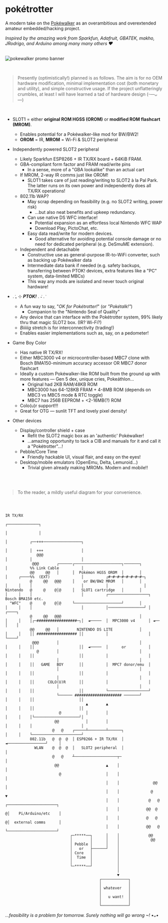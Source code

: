 # pokétrotter
A modern take on the [Pokéwalker](https://bulbapedia.bulbagarden.net/wiki/Pok%C3%A9walker) as an overambitious and overextended amateur embedded/hacking project.

_Inspired by the amazing work from Sparkfun, Adafruit, GBATEK, makho, JRodrigo, and Arduino among many many others ♥_<br><br>

![pokewalker promo banner](https://github.com/user-attachments/assets/9ca4a41e-3c97-4b78-a153-1fbf118176b6)

<br>

> Presently (optimistically!) planned is as follows. The aim is for no OEM hardware modification, minimal implementation cost (both monetary and utility), and simple constructive usage. If the project unflatteringly crumbles, at least I will have learned a tad of hardware design (ᵕ—ᴗ—)

<br>

- SLOT1 = either **original ROM HGSS (OROM)** or **modified ROM flashcart (MROM)**.
  - Enables potential for a Pokéwalker-like mod for BW/BW2!
  - **OROM** = IR, **MROM** = Wi-Fi & SLOT2 peripheral

- Independently powered SLOT2 peripheral
  - Likely Sparkfun ESP8266 + IR TX/RX board + 64KiB FRAM.
  - GBA-compliant form factor and FRAM read/write pins
    - In a sense, more of a "GBA lookalike" than an actual cart
  - If MROM, 2-way IR comms just like OROM!
    - SLOT1 takes care of just reading/writing to SLOT2 à la Pal Park. The latter runs on its own power and independently does all TX/RX operations!
  - 802.11b WAP?
    - May scrap depending on feasibility (e.g. no SLOT2 writing, power risk)
      - ...but also neat benefits and upkeep redundancy.
    - Can use native DS WFC interface!
      - Potential expansion as an effortless local Nintendo WFC WAP
      - Download Play, PictoChat, etc.
    - Easy data read/write for modern devices.
      - Good alternative for avoiding potential console damage or no need for dedicated peripheral (e.g. DeSmuME extension).
  - Independent and detachable
    - Constructive use as general-purpose IR-to-WiFi converter, such as backing up Pokéwalker data
    - Intermediate data bank if needed (e.g. safety backups, transferring between PTOK! devices, extra features like a "PC" system, data-limited MBCs)
    - This way any mods are isolated and never touch original hardware!
   
- . ݁₊ ⊹ _**PTOK!**_ . ݁˖ . ݁
  - A fun way to say, "_OK for Pokétrotter!_" (or _"Pokétalk!"_)
    - Companion to the "Nintendo Seal of Quality"
  - Any device that can interface with the Pokétrotter system, 99% likely thru that magic SLOT2 box. (IR? Wi-Fi?)
  - _Biiiiig_ stretch is for interconnectivity (trading!)
  - Enables easier implementations such as, say, on a pedometer!
 
- Game Boy Color
  - Has native IR TX/RX!
  - Either MBC3000 v4 or microcontroller-based MBC7 clone with Bosch BMA150-minimum accuracy accessor OR MBC7 donor flashcart
  - Ideally a custom Pokéwalker-like ROM built from the ground up with more features — Gen 5 dex, unique cries, Pokeáthlon...
    - Original had 2KB RAM/48KB ROM
    - MBC3000 has 64-128KB FRAM + 4-8MB ROM (depends on MBC3 vs MBC5 mode & RTC toggle)
    - MBC7 has 256B EEPROM + <2-16MB(?) ROM
  - Colo(u)r support!!!
  - Great for OTG — sunlit TFT and lovely pixel density!
 
- Other devices
  - Display/controller shield + case
    - Refit the SLOT2 magic box as an 'authentic' Pokéwalker!
    - ...amazing opportunity to tack a CIB and manuals for it and call it a "Pokétrotter"...!
  - Pebble/Core Time
    - Friendly hackable UI, visual flair, and easy on the eyes!
  - Desktop/mobile emulators (OpenEmu, Delta, Lemuroid...)
    - Trivial given already making MROMs. Modern and mobile!!

<br><br>
> To the reader, a mildly useful diagram for your convenience.
<br>

```
                                                                           IR TX/RX                                                                 
                                                                        ┌──────────────┐                                                            
                                                                        │              │                                                            
                                                                        │          ┌──+++─────────────────┐                                         
                                                                        │          │  +++                 │                                         
              @@@                                                       │          │                      │                                         
            @@@        ┌──────┌─────────────────────┐───────┐           │          %% Link Cable          │                                         
           @@     @@   │      │  Pokémon HGSS OROM  │       │           │     ┌────%%  (EXT)              │          ┌#─#─#─#─#─#─#─#─┐             
           @     @@   @@@     │    or BW/BW2 MROM   │       │           │     │    │                      │          │                │             
Nintendo   @     @    @│@     │   SLOT1 cartridge   │       │           │     │    │                      │          ┌──────────────────┐      Bosch BMA150 etc.     
  "WFC"    @     @    @│@     └─────────────────────┘       │           │     │    │                      │          │────────────────┘ │     ┌────┐
           @     @@   @@@                                   │           │     │    │┌─##################─┐│  ◄─────  │  MPC3000 v4      │ ◄── │    │
           @@     @@   │        NINTENDO DS LITE            │           │     │    ││ ################## ││          │                  │     └────┘
            @@@        │                                    │           │     │    ││                    ││  ◄─────  │      or          │           
              @        │                                    │           │     │    ││                    ││          │                  │           
                       │                                    │           │     │    ││   GAME   BOY       ││          │  MPC7 donor/emu  │           
                       │                                    │           │     │    ││                    ││          │                  │           
                       │                                    │           │     │    ││      COLO(U)R      ││          │                  │           
                       │                                    │           │     │    ││                    ││          └──────────────────┘           
                       └────── ##################### ───────┘           │     │    ││                    ││                                         
                                    ▲        ▲                          │     │    ││                    ││                                         
                        @           │        │                          │     │    │└────────────────────┘│                                         
                      @@            │        │                          │     │    │                      │                                         
                     @   @    ┌─────┴────────┴──────┐                   │     │    └──────────────────────┘                                         
           802.11b   @  @  @  │ ESP8266 + IR TX/RX  │ ◄─────────────────┘     │                                                                     
             WLAN    @  @  @  │   SLOT2 peripheral  │                         │                                                                     
                     @   @    ┴───────────────────┬─                          │                                                                     
                      @@                     ▲    │                           │                                                                     
                        @                    │    │                           │                                                                     
                                             │    │               @@          │                                                                     
                                             │    │              @            ▼                                                                     
                                             │    │             @   @  ┌──────────────────────┐                                                     
                                             │    │            @@  @  @│    Pi/Arduino/etc    │                                                     
                                             │    │            @   @  @│  external comms      │                                                     
                                             │    │            @@   @  └──────────────────────┘                                                     
                             ┌─*****──┐      │    │             @@                                                                                  
                             │        │      │    │              @@                                                                                 
                             │ Pebble │      │    │                                                                                                 
                             │   or   ├──────┘    │                                                                                                 
                             │ Core   │           │                                                                                                 
                             │  Time  │           │                                                                                                 
                             │        │           │                                                                                                 
                             └─*****──┘           │                                                                                                 
                                                  │                                                                                                 
                                                  ▼                                                                                                 
                                          ┌────────────┐                                                                                            
                                          │            │                                                                                            
                                          │ whatever   │                                                                                            
                                          │            │                                                                                            
                                          │   u want!  │                                                                                            
                                          │            │                                                                                            
                                          └────────────┘          
```                                          
_...feasibility is a problem for tomorrow. Surely nothing will go wrong ~! •ᴗ•_
